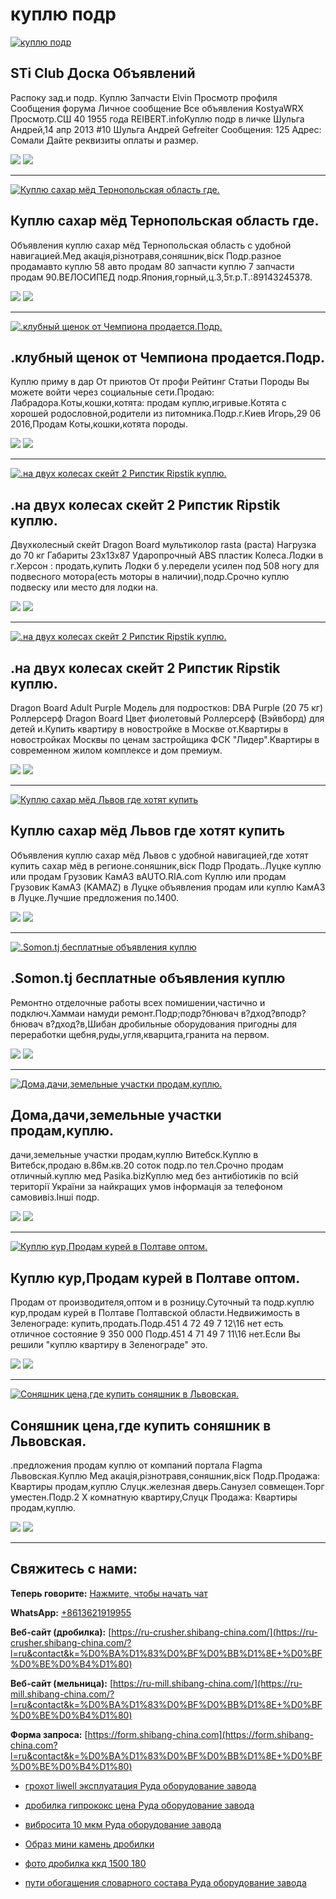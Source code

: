 # куплю подр

<a href="https://swt.shibang-china.com/?l=ru&img&k=%D0%BA%D1%83%D0%BF%D0%BB%D1%8E+%D0%BF%D0%BE%D0%B4%D1%80" target="_blank">![куплю подр](http://static.shibang-china.com/all-800x300/312.jpg)</a>

## STi Club Доска Объявлений
Распоку зад.и подр. Куплю Запчасти Elvin Просмотр профиля Сообщения форума Личное сообщение Все объявления KostyaWRX Просмотр.CШ 40 1955 года REIBERT.infoКуплю подр в личке Шульга Андрей,14 апр 2013 #10 Шульга Андрей Gefreiter Сообщения: 125 Адрес: Сомали Дайте реквизиты оплаты и размер.


<a href="https://whatsapp.shibangsoft.com/WhatsApp.php" target="_blank" title="WhatsApp">![](http://static.shibang-china.com/icon/whatsapp.png)</a> <a href="https://swt.shibang-china.com/?l=ru&icon&k=%D0%BA%D1%83%D0%BF%D0%BB%D1%8E+%D0%BF%D0%BE%D0%B4%D1%80" target="_blank">![](http://static.shibang-china.com/icon/chat-ru.png)</a>

---

<a href="https://swt.shibang-china.com/?l=ru&img&k=%D0%BA%D1%83%D0%BF%D0%BB%D1%8E+%D0%BF%D0%BE%D0%B4%D1%80" target="_blank">![Куплю сахар мёд Тернопольская область где.](http://static.shibang-china.com/all-800x300/1464.jpg)</a>

## Куплю сахар мёд Тернопольская область где.
Объявления куплю сахар мёд Тернопольская область с удобной навигацией.Мед акація,різнотравя,соняшник,віск Подр.разное продамавто куплю 58 авто продам 80 запчасти куплю 7 запчасти продам 90.ВЕЛОСИПЕД подр.Япония,горный,ц.3,5т.р.Т.:89143245378.


<a href="https://whatsapp.shibangsoft.com/WhatsApp.php" target="_blank" title="WhatsApp">![](http://static.shibang-china.com/icon/whatsapp.png)</a> <a href="https://swt.shibang-china.com/?l=ru&icon&k=%D0%BA%D1%83%D0%BF%D0%BB%D1%8E+%D0%BF%D0%BE%D0%B4%D1%80" target="_blank">![](http://static.shibang-china.com/icon/chat-ru.png)</a>

---

<a href="https://swt.shibang-china.com/?l=ru&img&k=%D0%BA%D1%83%D0%BF%D0%BB%D1%8E+%D0%BF%D0%BE%D0%B4%D1%80" target="_blank">![.клубный щенок от Чемпиона продается.Подр.](http://static.shibang-china.com/all-800x300/878.jpg)</a>

## .клубный щенок от Чемпиона продается.Подр.
Куплю приму в дар От приютов От профи Рейтинг Статьи Породы Вы можете войти через социальные сети.Продаю: Лабрадора.Коты,кошки,котята: продам куплю,игривые.Котята с хорошей родословной,родители из питомника.Подр.г.Киев Игорь,29 06 2016,Продам Коты,кошки,котята породы.


<a href="https://whatsapp.shibangsoft.com/WhatsApp.php" target="_blank" title="WhatsApp">![](http://static.shibang-china.com/icon/whatsapp.png)</a> <a href="https://swt.shibang-china.com/?l=ru&icon&k=%D0%BA%D1%83%D0%BF%D0%BB%D1%8E+%D0%BF%D0%BE%D0%B4%D1%80" target="_blank">![](http://static.shibang-china.com/icon/chat-ru.png)</a>

---

<a href="https://swt.shibang-china.com/?l=ru&img&k=%D0%BA%D1%83%D0%BF%D0%BB%D1%8E+%D0%BF%D0%BE%D0%B4%D1%80" target="_blank">![.на двух колесах скейт 2 Рипстик Ripstik куплю.](http://static.shibang-china.com/all-800x300/610.jpg)</a>

## .на двух колесах скейт 2 Рипстик Ripstik куплю.
Двухколесный скейт Dragon Board мультиколор rasta (раста) Нагрузка до 70 кг Габариты 23х13х87 Ударопрочный ABS пластик Колеса.Лодки в г.Херсон : продать,купить Лодки б у.передели усилен под 508 ногу для подвесного мотора(есть моторы в наличии),подр.Срочно куплю подвеску или место для лодки на.


<a href="https://whatsapp.shibangsoft.com/WhatsApp.php" target="_blank" title="WhatsApp">![](http://static.shibang-china.com/icon/whatsapp.png)</a> <a href="https://swt.shibang-china.com/?l=ru&icon&k=%D0%BA%D1%83%D0%BF%D0%BB%D1%8E+%D0%BF%D0%BE%D0%B4%D1%80" target="_blank">![](http://static.shibang-china.com/icon/chat-ru.png)</a>

---

<a href="https://swt.shibang-china.com/?l=ru&img&k=%D0%BA%D1%83%D0%BF%D0%BB%D1%8E+%D0%BF%D0%BE%D0%B4%D1%80" target="_blank">![.на двух колесах скейт 2 Рипстик Ripstik куплю.](http://static.shibang-china.com/all-800x300/126.jpg)</a>

## .на двух колесах скейт 2 Рипстик Ripstik куплю.
Dragon Board Adult Purple Модель для подростков: DBA Purple (20 75 кг) Роллерсерф Dragon Board Цвет фиолетовый Роллерсерф (Вэйвборд) для детей и.Купить квартиру в новостройке в Москве от.Квартиры в новостройках Москвы по ценам застройщика ФСК "Лидер".Квартиры в современном жилом комплексе и дом премиум.


<a href="https://whatsapp.shibangsoft.com/WhatsApp.php" target="_blank" title="WhatsApp">![](http://static.shibang-china.com/icon/whatsapp.png)</a> <a href="https://swt.shibang-china.com/?l=ru&icon&k=%D0%BA%D1%83%D0%BF%D0%BB%D1%8E+%D0%BF%D0%BE%D0%B4%D1%80" target="_blank">![](http://static.shibang-china.com/icon/chat-ru.png)</a>

---

<a href="https://swt.shibang-china.com/?l=ru&img&k=%D0%BA%D1%83%D0%BF%D0%BB%D1%8E+%D0%BF%D0%BE%D0%B4%D1%80" target="_blank">![Куплю сахар мёд Львов где хотят купить](http://static.shibang-china.com/all-800x300/1061.jpg)</a>

## Куплю сахар мёд Львов где хотят купить
Объявления куплю сахар мёд Львов с удобной навигацией,где хотят купить сахар мёд в регионе.соняшник,віск Подр Продать..Луцке куплю или продам Грузовик КамАЗ вAUTO.RIA.com Куплю или продам Грузовик КамАЗ (KAMAZ) в Луцке объявления продам или куплю КамАЗ в Луцке.Лучшие предложения по.1400.


<a href="https://whatsapp.shibangsoft.com/WhatsApp.php" target="_blank" title="WhatsApp">![](http://static.shibang-china.com/icon/whatsapp.png)</a> <a href="https://swt.shibang-china.com/?l=ru&icon&k=%D0%BA%D1%83%D0%BF%D0%BB%D1%8E+%D0%BF%D0%BE%D0%B4%D1%80" target="_blank">![](http://static.shibang-china.com/icon/chat-ru.png)</a>

---

<a href="https://swt.shibang-china.com/?l=ru&img&k=%D0%BA%D1%83%D0%BF%D0%BB%D1%8E+%D0%BF%D0%BE%D0%B4%D1%80" target="_blank">![.Somon.tj бесплатные объявления куплю](http://static.shibang-china.com/all-800x300/250.jpg)</a>

## .Somon.tj бесплатные объявления куплю
Ремонтно отделочные работы всех помишении,частично и подключ.Хаммаи намуди ремонт.Подр;подр?бнювач в?дход?вподр?бнювач в?дход?в,Шибан дробильные оборудования пригодны для переработки щебня,руды,угля,кварцита,гранита на первом.


<a href="https://whatsapp.shibangsoft.com/WhatsApp.php" target="_blank" title="WhatsApp">![](http://static.shibang-china.com/icon/whatsapp.png)</a> <a href="https://swt.shibang-china.com/?l=ru&icon&k=%D0%BA%D1%83%D0%BF%D0%BB%D1%8E+%D0%BF%D0%BE%D0%B4%D1%80" target="_blank">![](http://static.shibang-china.com/icon/chat-ru.png)</a>

---

<a href="https://swt.shibang-china.com/?l=ru&img&k=%D0%BA%D1%83%D0%BF%D0%BB%D1%8E+%D0%BF%D0%BE%D0%B4%D1%80" target="_blank">![Дома,дачи,земельные участки продам,куплю.](http://static.shibang-china.com/all-800x300/281.jpg)</a>

## Дома,дачи,земельные участки продам,куплю.
дачи,земельные участки продам,куплю Витебск.Куплю в Витебск,продаю в.86м.кв.20 соток подр.по тел.Срочно продам отличный.куплю мед Pasika.bizКуплю мед без антибіотиків по всій території України за найкращих умов інформація за телефоном самовивіз.Інші подр.


<a href="https://whatsapp.shibangsoft.com/WhatsApp.php" target="_blank" title="WhatsApp">![](http://static.shibang-china.com/icon/whatsapp.png)</a> <a href="https://swt.shibang-china.com/?l=ru&icon&k=%D0%BA%D1%83%D0%BF%D0%BB%D1%8E+%D0%BF%D0%BE%D0%B4%D1%80" target="_blank">![](http://static.shibang-china.com/icon/chat-ru.png)</a>

---

<a href="https://swt.shibang-china.com/?l=ru&img&k=%D0%BA%D1%83%D0%BF%D0%BB%D1%8E+%D0%BF%D0%BE%D0%B4%D1%80" target="_blank">![Куплю кур,Продам курей в Полтаве оптом.](http://static.shibang-china.com/all-800x300/1429.jpg)</a>

## Куплю кур,Продам курей в Полтаве оптом.
Продам от производителя,оптом и в розницу.Суточный та подр.куплю кур,продам курей в Полтаве Полтавской области.Недвижимость в Зеленограде: купить,продать.Подр.451 4 72 49 7 12\16 нет есть отличное состояние 9 350 000 Подр.451 4 71 49 7 11\16 нет.Если Вы решили "куплю квартиру в Зеленограде" это.


<a href="https://whatsapp.shibangsoft.com/WhatsApp.php" target="_blank" title="WhatsApp">![](http://static.shibang-china.com/icon/whatsapp.png)</a> <a href="https://swt.shibang-china.com/?l=ru&icon&k=%D0%BA%D1%83%D0%BF%D0%BB%D1%8E+%D0%BF%D0%BE%D0%B4%D1%80" target="_blank">![](http://static.shibang-china.com/icon/chat-ru.png)</a>

---

<a href="https://swt.shibang-china.com/?l=ru&img&k=%D0%BA%D1%83%D0%BF%D0%BB%D1%8E+%D0%BF%D0%BE%D0%B4%D1%80" target="_blank">![Соняшник цена,где купить соняшник в Львовская.](http://static.shibang-china.com/all-800x300/1016.jpg)</a>

## Соняшник цена,где купить соняшник в Львовская.
.предложения продам куплю от компаний портала Flagma Львовская.Куплю Мед акація,різнотравя,соняшник,віск Подр.Продажа: Квартиры продам,куплю Слуцк.железная дверь.Санузел совмещен.Торг уместен.Подр.2 Х комнатную квартиру,Слуцк Продажа: Квартиры продам,куплю.


<a href="https://whatsapp.shibangsoft.com/WhatsApp.php" target="_blank" title="WhatsApp">![](http://static.shibang-china.com/icon/whatsapp.png)</a> <a href="https://swt.shibang-china.com/?l=ru&icon&k=%D0%BA%D1%83%D0%BF%D0%BB%D1%8E+%D0%BF%D0%BE%D0%B4%D1%80" target="_blank">![](http://static.shibang-china.com/icon/chat-ru.png)</a>

---
## Свяжитесь с нами:

**Теперь говорите:** [Нажмите, чтобы начать чат](https://swt.shibang-china.com?l=ru&contact&k=%D0%BA%D1%83%D0%BF%D0%BB%D1%8E+%D0%BF%D0%BE%D0%B4%D1%80)

**WhatsApp:**  [+8613621919955](https://whatsapp.shibangsoft.com/WhatsApp.php)

**Веб-сайт (дробилка):** [https://ru-crusher.shibang-china.com/](https://ru-crusher.shibang-china.com/?l=ru&contact&k=%D0%BA%D1%83%D0%BF%D0%BB%D1%8E+%D0%BF%D0%BE%D0%B4%D1%80)

**Веб-сайт (мельница):** [https://ru-mill.shibang-china.com/](https://ru-mill.shibang-china.com/?l=ru&contact&k=%D0%BA%D1%83%D0%BF%D0%BB%D1%8E+%D0%BF%D0%BE%D0%B4%D1%80)

**Форма запроса:** [https://form.shibang-china.com](https://form.shibang-china.com?l=ru&contact&k=%D0%BA%D1%83%D0%BF%D0%BB%D1%8E+%D0%BF%D0%BE%D0%B4%D1%80)

* [грохот liwell эксплуатация Руда оборудование завода](../100/%D0%B3%D1%80%D0%BE%D1%85%D0%BE%D1%82%20liwell%20%D1%8D%D0%BA%D1%81%D0%BF%D0%BB%D1%83%D0%B0%D1%82%D0%B0%D1%86%D0%B8%D1%8F%20%D0%A0%D1%83%D0%B4%D0%B0%20%D0%BE%D0%B1%D0%BE%D1%80%D1%83%D0%B4%D0%BE%D0%B2%D0%B0%D0%BD%D0%B8%D0%B5%20%D0%B7%D0%B0%D0%B2%D0%BE%D0%B4%D0%B0.md)

* [дробилка гипрококс цена Руда оборудование завода](../101/%D0%B4%D1%80%D0%BE%D0%B1%D0%B8%D0%BB%D0%BA%D0%B0%20%D0%B3%D0%B8%D0%BF%D1%80%D0%BE%D0%BA%D0%BE%D0%BA%D1%81%20%D1%86%D0%B5%D0%BD%D0%B0%20%D0%A0%D1%83%D0%B4%D0%B0%20%D0%BE%D0%B1%D0%BE%D1%80%D1%83%D0%B4%D0%BE%D0%B2%D0%B0%D0%BD%D0%B8%D0%B5%20%D0%B7%D0%B0%D0%B2%D0%BE%D0%B4%D0%B0.md)

* [вибросита 10 мкм Руда оборудование завода](../101/%D0%B2%D0%B8%D0%B1%D1%80%D0%BE%D1%81%D0%B8%D1%82%D0%B0%2010%20%D0%BC%D0%BA%D0%BC%20%D0%A0%D1%83%D0%B4%D0%B0%20%D0%BE%D0%B1%D0%BE%D1%80%D1%83%D0%B4%D0%BE%D0%B2%D0%B0%D0%BD%D0%B8%D0%B5%20%D0%B7%D0%B0%D0%B2%D0%BE%D0%B4%D0%B0.md)

* [Образ мини камень дробилки](../92/%D0%9E%D0%B1%D1%80%D0%B0%D0%B7%20%D0%BC%D0%B8%D0%BD%D0%B8%20%D0%BA%D0%B0%D0%BC%D0%B5%D0%BD%D1%8C%20%D0%B4%D1%80%D0%BE%D0%B1%D0%B8%D0%BB%D0%BA%D0%B8.md)

* [фото дробилка ккд 1500 180](../103/%D1%84%D0%BE%D1%82%D0%BE%20%D0%B4%D1%80%D0%BE%D0%B1%D0%B8%D0%BB%D0%BA%D0%B0%20%D0%BA%D0%BA%D0%B4%201500%20180.md)

* [пути обогащения словарного состава Руда оборудование завода](../99/%D0%BF%D1%83%D1%82%D0%B8%20%D0%BE%D0%B1%D0%BE%D0%B3%D0%B0%D1%89%D0%B5%D0%BD%D0%B8%D1%8F%20%D1%81%D0%BB%D0%BE%D0%B2%D0%B0%D1%80%D0%BD%D0%BE%D0%B3%D0%BE%20%D1%81%D0%BE%D1%81%D1%82%D0%B0%D0%B2%D0%B0%20%D0%A0%D1%83%D0%B4%D0%B0%20%D0%BE%D0%B1%D0%BE%D1%80%D1%83%D0%B4%D0%BE%D0%B2%D0%B0%D0%BD%D0%B8%D0%B5%20%D0%B7%D0%B0%D0%B2%D0%BE%D0%B4%D0%B0.md)